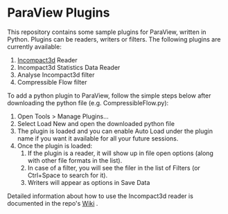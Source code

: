 # ParaView Plugins
This repository contains some sample plugins for ParaView, written in Python. Plugins can be readers, writers or filters. The following plugins are currently available:
1. [Incompact3d](https://www.incompact3d.com/) Reader
2. Incompact3d Statistics Data Reader
3. Analyse Incompact3d filter
4. Compressible Flow filter


To add a python plugin to ParaView, follow the simple steps below after downloading the python file (e.g. CompressibleFlow.py):
1. Open Tools > Manage Plugins...
2. Select Load New and open the downloaded python file 
3. The plugin is loaded and you can enable Auto Load under the plugin name if you want it available for all your future sessions.
4. Once the plugin is loaded:
   1. If the plugin is a reader, it will show up in file open options (along with other file formats in the list). 
   2. In case of a filter, you will see the filer in the list of Filters (or Ctrl+Space to search for it).
   3. Writers will appear as options in Save Data 

Detailed information about how to use the Incompact3d reader is documented in the repo's [Wiki](https://github.com/rajesh-ae/ParaView_plugins/wiki) . 
